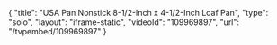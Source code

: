 {
    "title": "USA Pan Nonstick 8-1\/2-Inch x 4-1\/2-Inch Loaf Pan",
    "type": "solo",
    "layout": "iframe-static",
    "videoId": "109969897",
    "url": "\/tvpembed\/109969897"
}